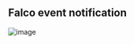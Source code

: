 ## Falco event notification



![image](https://user-images.githubusercontent.com/57703276/173872746-0583591c-b446-466e-9291-610483e5aa38.png)
